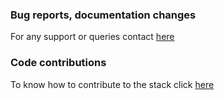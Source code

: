 ### Bug reports, documentation changes
For any support or queries contact [here](mailto:operator.playground@gmail.com)

### Code contributions
To know how to contribute to the stack click <a href=https://github.com/operator-playground/contribute-guide/blob/master/README.md target="_blank">here</a>